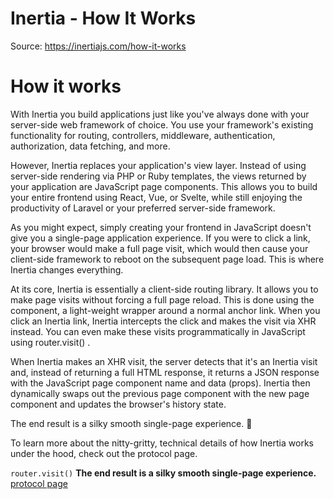 # Inertia - How It Works

Source: https://inertiajs.com/how-it-works

# How it works

With Inertia you build applications just like you've always done with your server-side web framework of choice. You use your framework's existing functionality for routing, controllers, middleware, authentication, authorization, data fetching, and more.

However, Inertia replaces your application's view layer. Instead of using server-side rendering via PHP or Ruby templates, the views returned by your application are JavaScript page components. This allows you to build your entire frontend using React, Vue, or Svelte, while still enjoying the productivity of Laravel or your preferred server-side framework.

As you might expect, simply creating your frontend in JavaScript doesn't give you a single-page application experience. If you were to click a link, your browser would make a full page visit, which would then cause your client-side framework to reboot on the subsequent page load. This is where Inertia changes everything.

At its core, Inertia is essentially a client-side routing library. It allows you to make page visits without forcing a full page reload. This is done using the component, a light-weight wrapper around a normal anchor link. When you click an Inertia link, Inertia intercepts the click and makes the visit via XHR instead. You can even make these visits programmatically in JavaScript using router.visit() .

When Inertia makes an XHR visit, the server detects that it's an Inertia visit and, instead of returning a full HTML response, it returns a JSON response with the JavaScript page component name and data (props). Inertia then dynamically swaps out the previous page component with the new page component and updates the browser's history state.

The end result is a silky smooth single-page experience. 🎉

To learn more about the nitty-gritty, technical details of how Inertia works under the hood, check out the protocol page.

`router.visit()`
**The end result is a silky smooth single-page experience.**
[protocol page](/the-protocol)